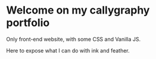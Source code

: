 # Welcome on my callygraphy portfolio

Only front-end website, with some CSS and Vanilla JS.

Here to expose what I can do with ink and feather.
